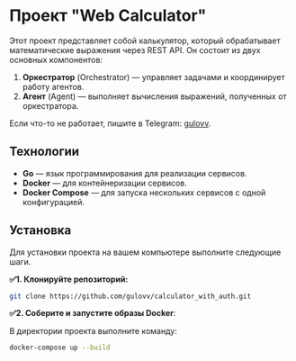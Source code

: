 # Проект "Web Calculator"

Этот проект представляет собой калькулятор, который обрабатывает математические выражения через REST API. Он состоит из двух основных компонентов:

1. **Оркестратор** (Orchestrator) — управляет задачами и координирует работу агентов.
2. **Агент** (Agent) — выполняет вычисления выражений, полученных от оркестратора.
   
Если что-то не работает, пишите в Telegram: [gulovv](https://t.me/gulovv).

## Технологии

- **Go** — язык программирования для реализации сервисов.
- **Docker** — для контейнеризации сервисов.
- **Docker Compose** — для запуска нескольких сервисов с одной конфигурацией.

## Установка

Для установки проекта на вашем компьютере выполните следующие шаги.

**✅1. Клонируйте репозиторий:**


   ```bash
   git clone https://github.com/gulovv/calculator_with_auth.git
```

**✅2. Соберите и запустите образы Docker**:

   В директории проекта выполните команду:
   ```bash
   docker-compose up --build
```
